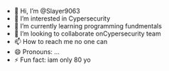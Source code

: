 - 👋 Hi, I’m @Slayer9063
- 👀 I’m interested in Cypersecurity
- 🌱 I’m currently learning programming fundmentals
- 💞️ I’m looking to collaborate onCypersecurity team
- 📫 How to reach me no one can
- 😄 Pronouns: ...
- ⚡ Fun fact: iam only 80 yo

<!---
Slayer9063/Slayer9063 is a ✨ special ✨ repository because its `README.md` (this file) appears on your GitHub profile.
You can click the Preview link to take a look at your changes.
--->
